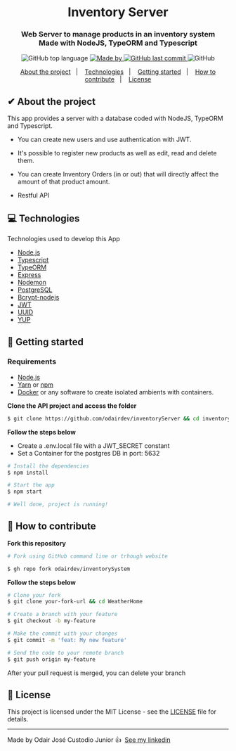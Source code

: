 <h1 align="center">
  Inventory Server
</h1>

<h3 align="center">
  Web Server to manage products in an inventory system </br>
  Made with NodeJS, TypeORM and Typescript
</h3>

<p align="center">
  <img alt="GitHub top language" src="https://img.shields.io/badge/typescript-100%25-blue">

  <a href="https://www.linkedin.com/in/odairjcjunior/" target="_blank" rel="noopener noreferrer">
    <img alt="Made by" src="https://img.shields.io/badge/Made%20by-odairdev-blue">
  </a>
  
  <a href="https://github.com/cassiogroh/WeatherHome/commits/master">
    <img alt="GitHub last commit" src="https://img.shields.io/github/last-commit/odairdev/inventoryServer?style=plastic>">
  </a>

  <img alt="GitHub" src="https://img.shields.io/github/license/odairdev/inventoryServer?style=plastic">

</p>

<p align="center">
  <a href="#%EF%B8%8F-about-the-project">About the project</a>&nbsp;&nbsp;&nbsp;|&nbsp;&nbsp;&nbsp;
  <a href="#-technologies">Technologies</a>&nbsp;&nbsp;&nbsp;|&nbsp;&nbsp;&nbsp;
  <a href="#-getting-started">Getting started</a>&nbsp;&nbsp;&nbsp;|&nbsp;&nbsp;&nbsp;
  <a href="#-how-to-contribute">How to contribute</a>&nbsp;&nbsp;&nbsp;|&nbsp;&nbsp;&nbsp;
  <a href="#-license">License</a>
</p>

## ✔ About the project

This app provides a server with a database coded with NodeJS, TypeORM and Typescript.

 - You can create new users and use authentication with JWT.

 - It's possible to register new products as well as edit, read and delete them.

 - You can create Inventory Orders (in or out) that will directly affect the amount of that product amount.

 - Restful API

## 💻 Technologies

Technologies used to develop this App
- [Node.js](https://nodejs.org/en/)
- [Typescript](https://www.typescriptlang.org/)
- [TypeORM](https://typeorm.io/)
- [Express](https://expressjs.com/pt-br/)
- [Nodemon](https://www.npmjs.com/package/nodemon)
- [PostgreSQL](https://www.postgresql.org/)
- [Bcrypt-nodejs](https://www.npmjs.com/package/bcrypt)
- [JWT](https://jwt.io/)
- [UUID](https://www.npmjs.com/package/uuid)
- [YUP](https://www.npmjs.com/package/yup)

## 🚀 Getting started

### Requirements

- [Node.js](https://nodejs.org/en/)
- [Yarn](https://classic.yarnpkg.com/) or [npm](https://www.npmjs.com/)
- [Docker](https://www.docker.com/) or any software to create isolated ambients with containers.

**Clone the API project and access the folder**

```bash
$ git clone https://github.com/odairdev/inventoryServer && cd inventoryServer
```

**Follow the steps below**

- Create a .env.local file with a JWT_SECRET constant
- Set a Container for the postgres DB in port: 5632

```bash
# Install the dependencies
$ npm install

# Start the app
$ npm start

# Well done, project is running!

```


## 🤔 How to contribute

**Fork this repository**

```bash
# Fork using GitHub command line or trhough website

$ gh repo fork odairdev/inventorySystem
```

**Follow the steps below**

```bash
# Clone your fork
$ git clone your-fork-url && cd WeatherHome

# Create a branch with your feature
$ git checkout -b my-feature

# Make the commit with your changes
$ git commit -m 'feat: My new feature'

# Send the code to your remote branch
$ git push origin my-feature
```

After your pull request is merged, you can delete your branch

## 📝 License

This project is licensed under the MIT License - see the [LICENSE](LICENSE.md) file for details.

---

Made by Odair José Custodio Junior 👍 &nbsp;[See my linkedin](https://www.linkedin.com/in/odairjcjunior/)
